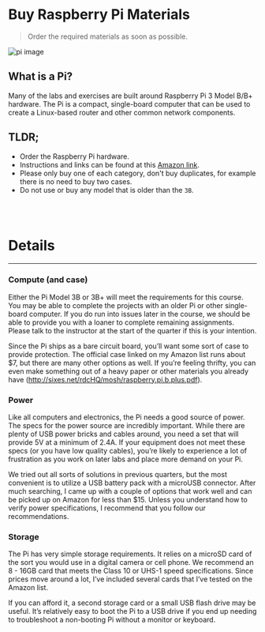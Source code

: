 # Buy Raspberry Pi Materials

> Order the required materials as soon as possible.

![pi image](https://cdn.pimylifeup.com/wp-content/uploads/2015/04/pibow-timber-raspberry-pi-case-768x512.jpg)

## What is a Pi?
Many of the labs and exercises are built around Raspberry Pi 3 Model B/B+ hardware. The Pi is a compact, single-board computer that can be used to create a Linux-based router and other common network components.

## TLDR;

  * Order the Raspberry Pi hardware.
  * Instructions and links can be found at this [Amazon link](http://a.co/az2BcED).
  * Please only buy one of each category, don't buy duplicates, for example there is no need to buy two cases.
  * Do not use or buy any model that is older than the `3B`.

<br>
<br>


# Details
---


### Compute (and case)
Either the Pi Model 3B or 3B+ will meet the requirements for this course. You may be able to complete the projects with an older Pi or other single-board computer. If you do run into issues later in the course, we should be able to provide you with a loaner to complete remaining assignments. Please talk to the instructor at the start of the quarter if this is your intention.

Since the Pi ships as a bare circuit board, you’ll want some sort of case to provide protection. The official case linked on my Amazon list runs about $7, but there are many other options as well. If you’re feeling thrifty, you can even make something out of a heavy paper or other materials you already have (​http://sixes.net/rdcHQ/mosh/raspberry.pi.b.plus.pdf​).

###  Power
Like all computers and electronics, the Pi needs a good source of power. The specs for the power source are incredibly important. While there are plenty of USB power bricks and cables around, you need a set that will provide 5V at a minimum of 2.4A. If your equipment does not meet these specs (or you have low quality cables), you’re likely to experience a lot of frustration as you work on later labs and place more demand on your Pi.
						
We tried out all sorts of solutions in previous quarters, but the most convenient is to utilize a USB battery pack with a microUSB connector. After much searching, I came up with a couple of options that work well and can be picked up on Amazon for less than $15. Unless you understand how to verify power specifications, I recommend that you follow our recommendations.

### Storage
The Pi has very simple storage requirements. It relies on a microSD card of the sort you would use in a digital camera or cell phone. We recommend an 8 - 16GB card that meets the Class 10 or UHS-1 speed specifications. Since prices move around a lot, I’ve included several cards that I’ve tested on the Amazon list.
				
If you can afford it, a second storage card or a small USB flash drive may be useful. It’s relatively easy to boot the Pi to a USB drive if you end up needing to troubleshoot a non-booting Pi without a monitor or keyboard.					
